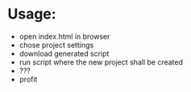 # Usage:
* open index.html in browser
* chose project settings
* download generated script
* run script where the new project shall be created
* ???
* profit